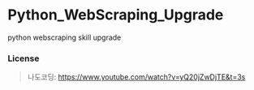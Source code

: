 # Python_WebScraping_Upgrade
python webscraping skill upgrade

### License
> 나도코딩: https://www.youtube.com/watch?v=yQ20jZwDjTE&t=3s
